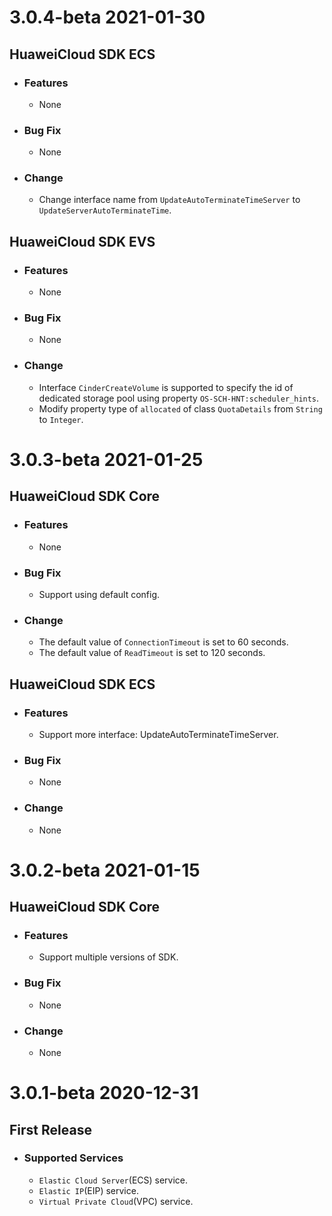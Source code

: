 # 3.0.4-beta 2021-01-30
## HuaweiCloud SDK ECS
- ### Features
    - None
- ### Bug Fix
    - None
- ### Change
    - Change interface name from `UpdateAutoTerminateTimeServer` to `UpdateServerAutoTerminateTime`.

## HuaweiCloud SDK EVS
- ### Features
    - None
- ### Bug Fix
    - None
- ### Change
    - Interface `CinderCreateVolume` is supported to specify the id of dedicated storage pool using property `OS-SCH-HNT:scheduler_hints`.
    - Modify property type of `allocated` of class `QuotaDetails` from `String` to `Integer`.


# 3.0.3-beta 2021-01-25
## HuaweiCloud SDK Core
- ### Features
    - None
- ### Bug Fix
    - Support using default config.
- ### Change
    - The default value of `ConnectionTimeout` is set to 60 seconds.
    - The default value of `ReadTimeout` is set to 120 seconds.

## HuaweiCloud SDK ECS
- ### Features
    - Support more interface: UpdateAutoTerminateTimeServer.
- ### Bug Fix
    - None
- ### Change
    - None


# 3.0.2-beta 2021-01-15
## HuaweiCloud SDK Core
- ### Features
    - Support multiple versions of SDK.
- ### Bug Fix
    - None
- ### Change
    - None

# 3.0.1-beta 2020-12-31
## First Release
- ### Supported Services
    - `Elastic Cloud Server`(ECS) service.
    - `Elastic IP`(EIP) service.
    - `Virtual Private Cloud`(VPC) service.
